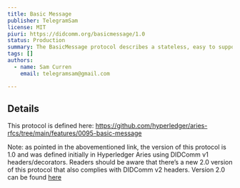 ```yaml
---
title: Basic Message
publisher: TelegramSam
license: MIT
piuri: https://didcomm.org/basicmessage/1.0
status: Production
summary: The BasicMessage protocol describes a stateless, easy to support user message protocol. It has a single message type used to communicate.
tags: []
authors:
  - name: Sam Curren
    email: telegramsam@gmail.com

---
```


## Details

This protocol is defined here: https://github.com/hyperledger/aries-rfcs/tree/main/features/0095-basic-message

Note: as pointed in the abovementioned link, the version of this protocol is 1.0 and was defined initially in Hyperledger Aries using DIDComm v1 headers/decorators. Readers should be aware that there’s a new 2.0 version of this protocol that also complies with DIDComm v2 headers. Version 2.0 can be found [here](https://didcomm.org/basicmessage/2.0/)